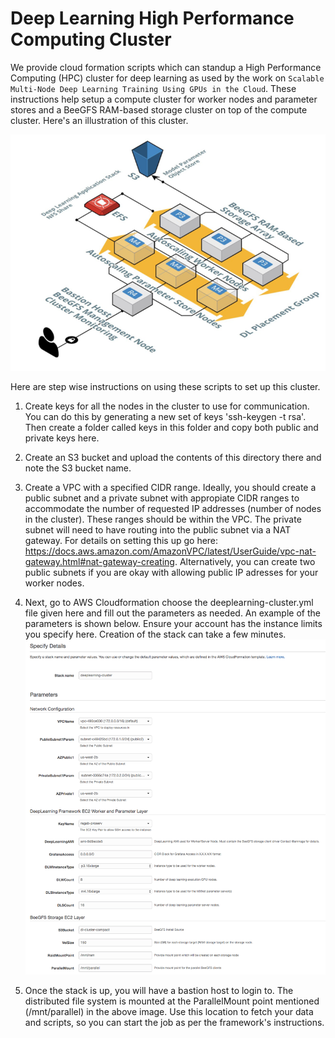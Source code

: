 # Deep Learning High Performance Computing Cluster

We provide cloud formation scripts which can standup a High Performance Computing (HPC) cluster for deep learning as used by the work on `Scalable Multi-Node Deep Learning Training Using GPUs in the Cloud`. These instructions help setup a compute cluster for worker nodes and parameter stores and a BeeGFS RAM-based storage cluster on top of the compute cluster. Here's an illustration of this cluster.

![Deep Learning HPC Cluster](images/cluster.png)

Here are step wise instructions on using these scripts to set up this cluster.

1. Create keys for all the nodes in the cluster to use for communication. You can do this by generating a new set of keys 'ssh-keygen -t rsa'. Then create a folder called keys in this folder and copy both public and private keys here. 

2. Create an S3 bucket and upload the contents of this directory there and note the S3 bucket name. 

3. Create a VPC with a specified CIDR range. Ideally, you should create a public subnet and a private subnet with appropiate CIDR ranges to accommodate the number of requested IP addresses (number of nodes in the cluster). These ranges should be within the VPC. The private subnet will need to have routing into the public subnet via a NAT gateway. For details on setting this up go here: https://docs.aws.amazon.com/AmazonVPC/latest/UserGuide/vpc-nat-gateway.html#nat-gateway-creating. Alternatively, you can create two public subnets if you are okay with allowing public IP adresses for your worker nodes.

4. Next, go to AWS Cloudformation choose the deeplearning-cluster.yml file given here and fill out the parameters as needed. An example of the parameters is shown below. Ensure your account has the instance limits you specify here. Creation of the stack can take a few minutes.
![Cloudformation template example](images/cloudformation-example.png)

5. Once the stack is up, you will have a bastion host to login to. The distributed file system is mounted at the ParallelMount point mentioned (/mnt/parallel) in the above image. Use this location to fetch your data and scripts, so you can start the job as per the framework's instructions.
